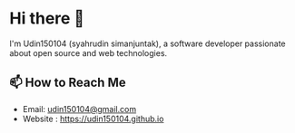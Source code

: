 # Hi there 👋

I'm Udin150104 (syahrudin simanjuntak), a software developer passionate about open source and web technologies.

## 📫 How to Reach Me
- Email: udin150104@gmail.com
- Website : https://udin150104.github.io
